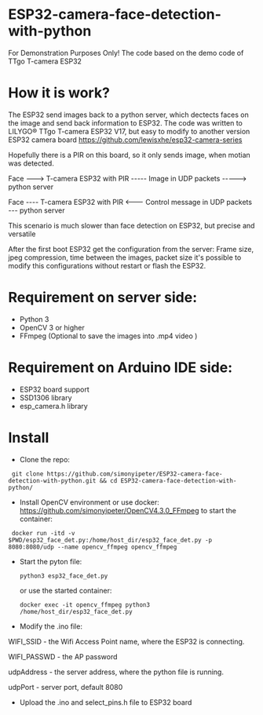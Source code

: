# ESP32-camera-face-detection-with-python
For Demonstration Purposes Only!
The code based on the demo code of TTgo T-camera ESP32

# How it is work?
The ESP32 send images back to a python server, which dectects faces on the image and send back information to ESP32.
The code was written to LILYGO® TTgo T-camera ESP32 V17, but easy to modify to another version ESP32 camera board
https://github.com/lewisxhe/esp32-camera-series

Hopefully there is a PIR on this board, so it only sends image, when motian was detected.

Face ---> T-camera ESP32 with PIR ----- Image in UDP packets -----> python server

Face ---- T-camera ESP32 with PIR <--- Control message in UDP packets  --- python server

This scenario is much slower than face detection on ESP32, but precise and versatile

After the first boot ESP32 get the configuration from the server:
Frame size, jpeg compression, time between the images, packet size
it's possible to modify this configurations without restart or flash the ESP32.

# Requirement on server side:
- Python 3
- OpenCV 3 or higher
- FFmpeg (Optional to save the images into .mp4 video )

# Requirement on Arduino IDE side:
- ESP32 board support
- SSD1306 library
- esp_camera.h library

# Install
- Clone the repo:
 ```  
  git clone https://github.com/simonyipeter/ESP32-camera-face-detection-with-python.git && cd ESP32-camera-face-detection-with-python/
 ```  
- Install OpenCV environment or use docker:  https://github.com/simonyipeter/OpenCV4.3.0_FFmpeg to start the container:
 ``` 
  docker run -itd -v $PWD/esp32_face_det.py:/home/host_dir/esp32_face_det.py -p 8080:8080/udp --name opencv_ffmpeg opencv_ffmpeg
 ```  
- Start the pyton file:
  ```
  python3 esp32_face_det.py
  ```
  or use the started container:
  ```
  docker exec -it opencv_ffmpeg python3 /home/host_dir/esp32_face_det.py
  ```
- Modify the .ino file:

WIFI_SSID - the Wifi Access Point name, where the ESP32 is connecting.

WIFI_PASSWD - the AP password

udpAddress - the server address, where the python file is running.

udpPort - server port, default 8080

- Upload the .ino and select_pins.h file to ESP32 board



